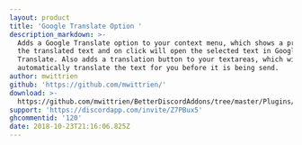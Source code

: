 ```yaml
---
layout: product
title: 'Google Translate Option '
description_markdown: >-
  Adds a Google Translate option to your context menu, which shows a preview of
  the translated text and on click will open the selected text in Google
  Translate. Also adds a translation button to your textareas, which will
  automatically translate the text for you before it is being send.
author: mwittrien
github: 'https://github.com/mwittrien/'
download: >-
  https://github.com/mwittrien/BetterDiscordAddons/tree/master/Plugins/GoogleTranslateOption
support: 'https://discordapp.com/invite/Z7PBux5'
ghcommentid: '120'
date: 2018-10-23T21:16:06.825Z
---
```


